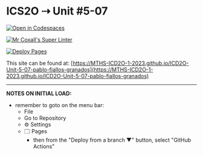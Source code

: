 # ICS2O ⇢ Unit #5-07

[![Open in Codespaces](https://classroom.github.com/assets/launch-codespace-7f7980b617ed060a017424585567c406b6ee15c891e84e1186181d67ecf80aa0.svg)](https://classroom.github.com/open-in-codespaces?assignment_repo_id=15135637)

[![Mr Coxall's Super Linter](https://github.com/MTHS-ICD2O-1-2023/ICD2O-Unit-5-07-pablo-fiallos-granados/workflows/Mr%20Coxall's%20Super%20Linter/badge.svg)](https://github.com/MTHS-ICD2O-1-2023/ICD2O-Unit-5-07-pablo-fiallos-granados/actions)

[![Deploy Pages](https://github.com/MTHS-ICD2O-1-2023/ICD2O-Unit-5-07-pablo-fiallos-granados/workflows/Deploy%20Pages/badge.svg)](https://github.com/MTHS-ICD2O-1-2023/ICD2O-Unit-5-07-pablo-fiallos-granados/actions)

This site can be found at: [https://MTHS-ICD2O-1-2023.github.io/ICD2O-Unit-5-07-pablo-fiallos-granados](https://MTHS-ICD2O-1-2023.github.io/ICD2O-Unit-5-07-pablo-fiallos-granados)

---

**NOTES ON INITIAL LOAD:**
- remember to goto on the menu bar:
  - File
  - Go to Repository
  - ⚙ Settings
  - 🗔 Pages
    - then from the "Deploy from a branch ▼" button, select "GitHub Actions"
